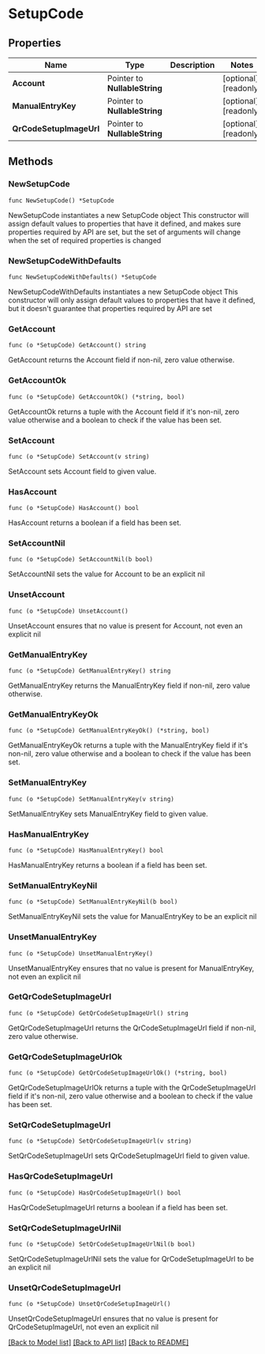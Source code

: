 # SetupCode

## Properties

Name | Type | Description | Notes
------------ | ------------- | ------------- | -------------
**Account** | Pointer to **NullableString** |  | [optional] [readonly] 
**ManualEntryKey** | Pointer to **NullableString** |  | [optional] [readonly] 
**QrCodeSetupImageUrl** | Pointer to **NullableString** |  | [optional] [readonly] 

## Methods

### NewSetupCode

`func NewSetupCode() *SetupCode`

NewSetupCode instantiates a new SetupCode object
This constructor will assign default values to properties that have it defined,
and makes sure properties required by API are set, but the set of arguments
will change when the set of required properties is changed

### NewSetupCodeWithDefaults

`func NewSetupCodeWithDefaults() *SetupCode`

NewSetupCodeWithDefaults instantiates a new SetupCode object
This constructor will only assign default values to properties that have it defined,
but it doesn't guarantee that properties required by API are set

### GetAccount

`func (o *SetupCode) GetAccount() string`

GetAccount returns the Account field if non-nil, zero value otherwise.

### GetAccountOk

`func (o *SetupCode) GetAccountOk() (*string, bool)`

GetAccountOk returns a tuple with the Account field if it's non-nil, zero value otherwise
and a boolean to check if the value has been set.

### SetAccount

`func (o *SetupCode) SetAccount(v string)`

SetAccount sets Account field to given value.

### HasAccount

`func (o *SetupCode) HasAccount() bool`

HasAccount returns a boolean if a field has been set.

### SetAccountNil

`func (o *SetupCode) SetAccountNil(b bool)`

 SetAccountNil sets the value for Account to be an explicit nil

### UnsetAccount
`func (o *SetupCode) UnsetAccount()`

UnsetAccount ensures that no value is present for Account, not even an explicit nil
### GetManualEntryKey

`func (o *SetupCode) GetManualEntryKey() string`

GetManualEntryKey returns the ManualEntryKey field if non-nil, zero value otherwise.

### GetManualEntryKeyOk

`func (o *SetupCode) GetManualEntryKeyOk() (*string, bool)`

GetManualEntryKeyOk returns a tuple with the ManualEntryKey field if it's non-nil, zero value otherwise
and a boolean to check if the value has been set.

### SetManualEntryKey

`func (o *SetupCode) SetManualEntryKey(v string)`

SetManualEntryKey sets ManualEntryKey field to given value.

### HasManualEntryKey

`func (o *SetupCode) HasManualEntryKey() bool`

HasManualEntryKey returns a boolean if a field has been set.

### SetManualEntryKeyNil

`func (o *SetupCode) SetManualEntryKeyNil(b bool)`

 SetManualEntryKeyNil sets the value for ManualEntryKey to be an explicit nil

### UnsetManualEntryKey
`func (o *SetupCode) UnsetManualEntryKey()`

UnsetManualEntryKey ensures that no value is present for ManualEntryKey, not even an explicit nil
### GetQrCodeSetupImageUrl

`func (o *SetupCode) GetQrCodeSetupImageUrl() string`

GetQrCodeSetupImageUrl returns the QrCodeSetupImageUrl field if non-nil, zero value otherwise.

### GetQrCodeSetupImageUrlOk

`func (o *SetupCode) GetQrCodeSetupImageUrlOk() (*string, bool)`

GetQrCodeSetupImageUrlOk returns a tuple with the QrCodeSetupImageUrl field if it's non-nil, zero value otherwise
and a boolean to check if the value has been set.

### SetQrCodeSetupImageUrl

`func (o *SetupCode) SetQrCodeSetupImageUrl(v string)`

SetQrCodeSetupImageUrl sets QrCodeSetupImageUrl field to given value.

### HasQrCodeSetupImageUrl

`func (o *SetupCode) HasQrCodeSetupImageUrl() bool`

HasQrCodeSetupImageUrl returns a boolean if a field has been set.

### SetQrCodeSetupImageUrlNil

`func (o *SetupCode) SetQrCodeSetupImageUrlNil(b bool)`

 SetQrCodeSetupImageUrlNil sets the value for QrCodeSetupImageUrl to be an explicit nil

### UnsetQrCodeSetupImageUrl
`func (o *SetupCode) UnsetQrCodeSetupImageUrl()`

UnsetQrCodeSetupImageUrl ensures that no value is present for QrCodeSetupImageUrl, not even an explicit nil

[[Back to Model list]](../README.md#documentation-for-models) [[Back to API list]](../README.md#documentation-for-api-endpoints) [[Back to README]](../README.md)


